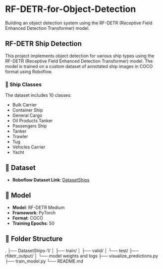 # RF-DETR-for-Object-Detection
Building an object detection system using the RF-DETR (Receptive Field Enhanced Detection Transformer) model.


## RF-DETR Ship Detection

This project implements object detection for various ship types using the RF-DETR (Receptive Field Enhanced Detection Transformer) model. The model is trained on a custom dataset of annotated ship images in COCO format using Roboflow.

### 🚢 Ship Classes

The dataset includes 10 classes:
- Bulk Carrier
- Container Ship
- General Cargo
- Oil Products Tanker
- Passengers Ship
- Tanker
- Trawler
- Tug
- Vehicles Carrier
- Yacht

## 📂 Dataset

- **Roboflow Dataset Link**: [DatasetShips](https://universe.roboflow.com/visocomputacional/datasetships)

## 🧠 Model

- **Model**: RF-DETR Medium
- **Framework**: PyTorch
- **Format**: COCO
- **Training Epochs**: 50

## 📁 Folder Structure
.
├── DatasetShips-1/
│ ├── train/
│ ├── valid/
│ └── test/
├── rfdetr_output/
│ └── model weights and logs
├── visualize_predictions.py
├── train_model.py
└── README.md

